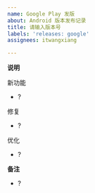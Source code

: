 ```yaml
---
name: Google Play 发版
about: Android 版本发布记录
title: 请输入版本号
labels: 'releases: google'
assignees: itwangxiang

---
```


**说明**

新功能

- ?

修复

- ?

优化

- ?

**备注**

- ?
